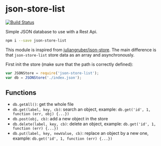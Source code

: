 # json-store-list

[![Build Status](https://travis-ci.org/cedced19/json-store-list.svg?branch=master)](https://travis-ci.org/cedced19/json-store-list)

Simple JSON database to use with a Rest Api.

```bash
npm i --save json-store-list
```

This module is inspired from [juliangruber/json-store](https://github.com/juliangruber/json-store). The main difference is that `json-store-list` store data as an array and asynchronously.

First init the store (make sure that the path is correctly defined):
```javascript
var JSONStore = require('json-store-list');
var db = JSONStore('./index.json');
```

## Functions

* `db.getAll()`: get the whole file
* `db.get(label, key, cb)`: search an object, example: `db.get('id', 1, function (err, obj) {...})`
* `db.post(obj, cb)`: add a new object in the store
* `db.delete(label, key, cb)`: delete an object, example: `db.get('id', 1, function (err) {...})`
* `db.put(label, key, newValue, cb)`: replace an object by a new one, example: `db.get('id', 1, function (err) {...})`